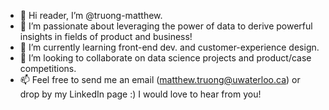 - 👋 Hi reader, I’m @truong-matthew.
- 👀 I’m passionate about leveraging the power of data to derive powerful insights in fields of product and business!
- 🌱 I’m currently learning front-end dev. and customer-experience design.
- 🤝 I’m looking to collaborate on data science projects and product/case competitions.
- 📫 Feel free to send me an email (matthew.truong@uwaterloo.ca) or drop by my LinkedIn page :) I would love to hear from you! 

<!---
truong-matthew/truong-matthew is a ✨ special ✨ repository because its `README.md` (this file) appears on your GitHub profile.
You can click the Preview link to take a look at your changes.
--->
